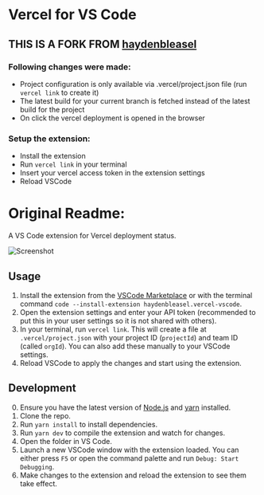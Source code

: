 # Vercel for VS Code

## THIS IS A FORK FROM [haydenbleasel](https://github.com/haydenbleasel/vercel-vscode)

### Following changes were made:

- Project configuration is only available via .vercel/project.json file (run `vercel link` to create it)
- The latest build for your current branch is fetched instead of the latest build for the project
- On click the vercel deployment is opened in the browser

### Setup the extension:

- Install the extension
- Run `vercel link` in your terminal
- Insert your vercel access token in the extension settings
- Reload VSCode

# Original Readme:

A VS Code extension for Vercel deployment status.

![Screenshot](./screenshot.png)

## Usage

1. Install the extension from the [VSCode Marketplace](https://marketplace.visualstudio.com/items?itemName=haydenbleasel.vercel-vscode) or with the terminal command `code --install-extension haydenbleasel.vercel-vscode`.
2. Open the extension settings and enter your API token (recommended to put this in your user settings so it is not shared with others).
3. In your terminal, run `vercel link`. This will create a file at `.vercel/project.json` with your project ID (`projectId`) and team ID (called `orgId`). You can also add these manually to your VSCode settings.
4. Reload VSCode to apply the changes and start using the extension.

## Development

0. Ensure you have the latest version of [Node.js](https://nodejs.org/en/) and [yarn](https://yarnpkg.com/) installed.
1. Clone the repo.
2. Run `yarn install` to install dependencies.
3. Run `yarn dev` to compile the extension and watch for changes.
4. Open the folder in VS Code.
5. Launch a new VSCode window with the extension loaded. You can either press `F5` or open the command palette and run `Debug: Start Debugging`.
6. Make changes to the extension and reload the extension to see them take effect.
